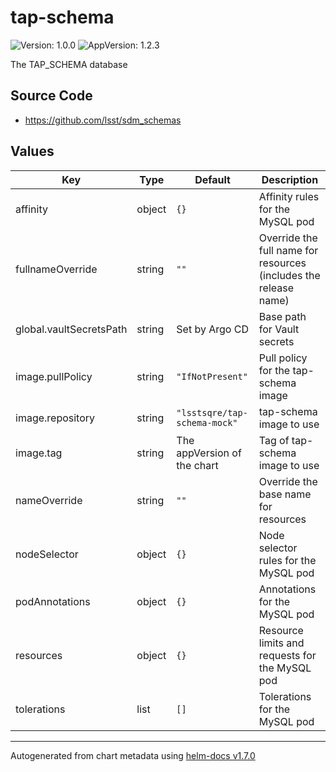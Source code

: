 # tap-schema

![Version: 1.0.0](https://img.shields.io/badge/Version-1.0.0-informational?style=flat-square) ![AppVersion: 1.2.3](https://img.shields.io/badge/AppVersion-1.2.3-informational?style=flat-square)

The TAP_SCHEMA database

## Source Code

* <https://github.com/lsst/sdm_schemas>

## Values

| Key | Type | Default | Description |
|-----|------|---------|-------------|
| affinity | object | `{}` | Affinity rules for the MySQL pod |
| fullnameOverride | string | `""` | Override the full name for resources (includes the release name) |
| global.vaultSecretsPath | string | Set by Argo CD | Base path for Vault secrets |
| image.pullPolicy | string | `"IfNotPresent"` | Pull policy for the tap-schema image |
| image.repository | string | `"lsstsqre/tap-schema-mock"` | tap-schema image to use |
| image.tag | string | The appVersion of the chart | Tag of tap-schema image to use |
| nameOverride | string | `""` | Override the base name for resources |
| nodeSelector | object | `{}` | Node selector rules for the MySQL pod |
| podAnnotations | object | `{}` | Annotations for the MySQL pod |
| resources | object | `{}` | Resource limits and requests for the MySQL pod |
| tolerations | list | `[]` | Tolerations for the MySQL pod |

----------------------------------------------
Autogenerated from chart metadata using [helm-docs v1.7.0](https://github.com/norwoodj/helm-docs/releases/v1.7.0)
